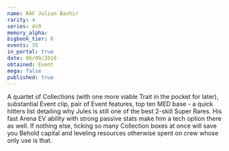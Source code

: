 ```yaml
---
name: RAF Julian Bashir
rarity: 4
series: ds9
memory_alpha:
bigbook_tier: 6
events: 35
in_portal: true
date: 06/09/2016
obtained: Event
mega: false
published: true
---
```


A quartet of Collections (with one more viable Trait in the pocket for later), substantial Event clip, pair of Event features, top ten MED base - a quick hitters list detailing why Jules is still one of the best 2-skill Super Rares. His fast Arena EV ability with strong passive stats make him a tech option there as well. If nothing else, ticking so many Collection boxes at once will save you Behold capital and leveling resources otherwise spent on crew whose only use is that.
